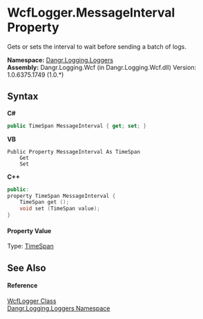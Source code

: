 # WcfLogger.MessageInterval Property 
 

Gets or sets the interval to wait before sending a batch of logs.

**Namespace:**&nbsp;<a href="N_Dangr_Logging_Loggers">Dangr.Logging.Loggers</a><br />**Assembly:**&nbsp;Dangr.Logging.Wcf (in Dangr.Logging.Wcf.dll) Version: 1.0.6375.1749 (1.0.*)

## Syntax

**C#**<br />
``` C#
public TimeSpan MessageInterval { get; set; }
```

**VB**<br />
``` VB
Public Property MessageInterval As TimeSpan
	Get
	Set
```

**C++**<br />
``` C++
public:
property TimeSpan MessageInterval {
	TimeSpan get ();
	void set (TimeSpan value);
}
```


#### Property Value
Type: <a href="http://msdn2.microsoft.com/en-us/library/269ew577" target="_blank">TimeSpan</a>

## See Also


#### Reference
<a href="T_Dangr_Logging_Loggers_WcfLogger">WcfLogger Class</a><br /><a href="N_Dangr_Logging_Loggers">Dangr.Logging.Loggers Namespace</a><br />